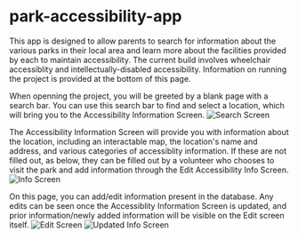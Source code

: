# park-accessibility-app
 
This app is designed to allow parents to search for information about the various parks in their local area and learn more about the facilities provided by each to maintain accessibility. The current build involves wheelchair accessiblity and intellectually-disabled accessibility. Information on running the project is provided at the bottom of this page.

When openning the project, you will be greeted by a blank page with a search bar. You can use this search bar to find and select a location, which will bring you to the Accessibility Information Screen.
![Search Screen](search_page.PNG)

The Accessibility Information Screen will provide you with information about the location, including an interactable map, the location's name and address, and various categories of accessiblity information. If these are not filled out, as below, they can be filled out by a volunteer who chooses to visit the park and add information through the Edit Accessibility Info Screen.
![Info Screen](info_page.PNG)

On this page, you can add/edit information present in the database. Any edits can be seen once the Accessiblity Information Screen is updated, and prior information/newly added information will be visible on the Edit screen itself.
![Edit Screen](edit_info.PNG)
![Updated Info Screen](update_info_page.PNG)
